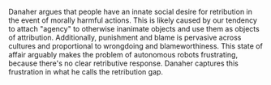 ---
---

Danaher argues that people have an innate social desire for retribution in the event of morally harmful actions. This is likely caused by our tendency to attach "agency" to otherwise inanimate objects and use them as objects of attribution. Additionally, punishment and blame is pervasive across cultures and proportional to wrongdoing and blameworthiness. This state of affair arguably makes the problem of autonomous robots frustrating, because there's no clear retributive response. Danaher captures this frustration in what he calls the retribution gap.